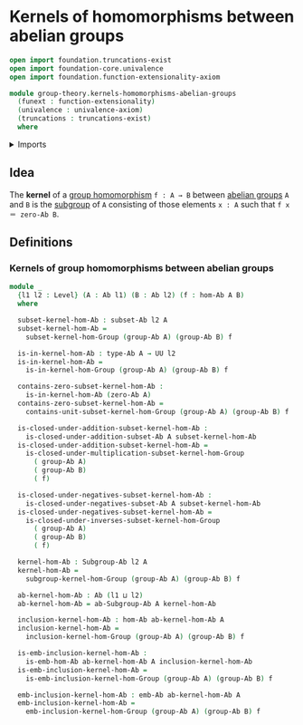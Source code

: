 # Kernels of homomorphisms between abelian groups

```agda
open import foundation.truncations-exist
open import foundation-core.univalence
open import foundation.function-extensionality-axiom

module group-theory.kernels-homomorphisms-abelian-groups
  (funext : function-extensionality)
  (univalence : univalence-axiom)
  (truncations : truncations-exist)
  where
```

<details><summary>Imports</summary>

```agda
open import foundation.universe-levels

open import group-theory.abelian-groups funext univalence truncations
open import group-theory.embeddings-abelian-groups funext univalence truncations
open import group-theory.homomorphisms-abelian-groups funext univalence truncations
open import group-theory.kernels-homomorphisms-groups funext univalence truncations
open import group-theory.subgroups-abelian-groups funext univalence truncations
open import group-theory.subsets-abelian-groups funext univalence truncations
```

</details>

## Idea

The **kernel** of a
[group homomorphism](group-theory.homomorphisms-abelian-groups.md) `f : A → B`
between [abelian groups](group-theory.abelian-groups.md) `A` and `B` is the
[subgroup](group-theory.subgroups-abelian-groups.md) of `A` consisting of those
elements `x : A` such that `f x ＝ zero-Ab B`.

## Definitions

### Kernels of group homomorphisms between abelian groups

```agda
module _
  {l1 l2 : Level} (A : Ab l1) (B : Ab l2) (f : hom-Ab A B)
  where

  subset-kernel-hom-Ab : subset-Ab l2 A
  subset-kernel-hom-Ab =
    subset-kernel-hom-Group (group-Ab A) (group-Ab B) f

  is-in-kernel-hom-Ab : type-Ab A → UU l2
  is-in-kernel-hom-Ab =
    is-in-kernel-hom-Group (group-Ab A) (group-Ab B) f

  contains-zero-subset-kernel-hom-Ab :
    is-in-kernel-hom-Ab (zero-Ab A)
  contains-zero-subset-kernel-hom-Ab =
    contains-unit-subset-kernel-hom-Group (group-Ab A) (group-Ab B) f

  is-closed-under-addition-subset-kernel-hom-Ab :
    is-closed-under-addition-subset-Ab A subset-kernel-hom-Ab
  is-closed-under-addition-subset-kernel-hom-Ab =
    is-closed-under-multiplication-subset-kernel-hom-Group
      ( group-Ab A)
      ( group-Ab B)
      ( f)

  is-closed-under-negatives-subset-kernel-hom-Ab :
    is-closed-under-negatives-subset-Ab A subset-kernel-hom-Ab
  is-closed-under-negatives-subset-kernel-hom-Ab =
    is-closed-under-inverses-subset-kernel-hom-Group
      ( group-Ab A)
      ( group-Ab B)
      ( f)

  kernel-hom-Ab : Subgroup-Ab l2 A
  kernel-hom-Ab =
    subgroup-kernel-hom-Group (group-Ab A) (group-Ab B) f

  ab-kernel-hom-Ab : Ab (l1 ⊔ l2)
  ab-kernel-hom-Ab = ab-Subgroup-Ab A kernel-hom-Ab

  inclusion-kernel-hom-Ab : hom-Ab ab-kernel-hom-Ab A
  inclusion-kernel-hom-Ab =
    inclusion-kernel-hom-Group (group-Ab A) (group-Ab B) f

  is-emb-inclusion-kernel-hom-Ab :
    is-emb-hom-Ab ab-kernel-hom-Ab A inclusion-kernel-hom-Ab
  is-emb-inclusion-kernel-hom-Ab =
    is-emb-inclusion-kernel-hom-Group (group-Ab A) (group-Ab B) f

  emb-inclusion-kernel-hom-Ab : emb-Ab ab-kernel-hom-Ab A
  emb-inclusion-kernel-hom-Ab =
    emb-inclusion-kernel-hom-Group (group-Ab A) (group-Ab B) f
```
